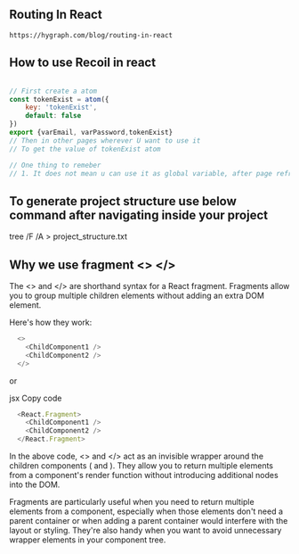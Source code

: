 ## Routing In React
    https://hygraph.com/blog/routing-in-react

## How to use Recoil in react

```javascript

// First create a atom 
const tokenExist = atom({
    key: 'tokenExist',
    default: false
})
export {varEmail, varPassword,tokenExist} 
// Then in other pages wherever U want to use it 
// To get the value of tokenExist atom

// One thing to remeber
// 1. It does not mean u can use it as global variable, after page refresh it lost it's value. I think it's main use is to prevent passing down the state variable between the multiple .components. using atoms we can easily create a atom and pass it .

```

## To generate project structure use below command after navigating inside your project

tree /F /A > project_structure.txt

## Why we use fragment <> </>


The <> and </> are shorthand syntax for a React fragment. Fragments allow you to group multiple children elements without adding an extra DOM element.

  Here's how they work:
```javascript
  <>
    <ChildComponent1 />
    <ChildComponent2 />
  </>
```
or

jsx
Copy code
```javascript
  <React.Fragment>
    <ChildComponent1 />
    <ChildComponent2 />
  </React.Fragment>
```
In the above code, <> and </> act as an invisible wrapper around the children components (<ChildComponent1 /> and <ChildComponent2 />). They allow you to return multiple elements from a component's render function without introducing additional nodes into the DOM.

Fragments are particularly useful when you need to return multiple elements from a component, especially when those elements don't need a parent container or when adding a parent container would interfere with the layout or styling. They're also handy when you want to avoid unnecessary wrapper elements in your component tree.

```